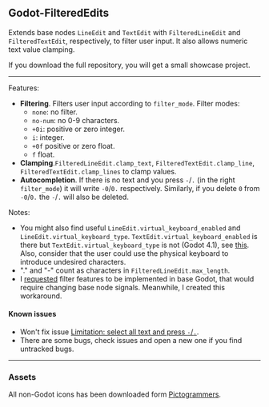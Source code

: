 ## Godot-FilteredEdits

Extends base nodes `LineEdit` and `TextEdit` with `FilteredLineEdit` and `FilteredTextEdit`, respectively, to filter user input. It also allows numeric text value clamping.

If you download the full repository, you will get a small showcase project.

---

Features:
- **Filtering**. Filters user input according to `filter_mode`. Filter modes:
  - `none`: no filter.
  - `no-num`: no 0-9 characters.
  - `+0i`: positive or zero integer.
  - `i`: integer.
  - `+0f` positive or zero float.
  - `f` float.
- **Clamping**.`FilteredLineEdit.clamp_text`, `FilteredTextEdit.clamp_line`, `FilteredTextEdit.clamp_lines` to clamp values.
- **Autocompletion**. If there is no text and you press `-`/`.` (in the right `filter_mode`) it will write `-0`/`0.` respectively. Similarly, if you delete `0` from `-0`/`0.` the `-`/`.` will also be deleted.

Notes:
- You might also find useful `LineEdit.virtual_keyboard_enabled` and `LineEdit.virtual_keyboard_type`. `TextEdit.virtual_keyboard_enabled` is there but `TextEdit.virtual_keyboard_type` is not (Godot 4.1), see [this](https://github.com/godotengine/godot-proposals/issues/7449). Also, consider that the user could use the physical keyboard to introduce undesired characters.
- "." and "-" count as characters in `FilteredLineEdit.max_length`.
- I [requested](https://github.com/godotengine/godot-proposals/issues/7193) filter features to be implemented in base Godot, that would require changing base node signals. Meanwhile, I created this workaround.

#### Known issues

- Won't fix issue [Limitation: select all text and press `-`/`.`](https://github.com/acgc99/Godot-FilteredEdits/issues/15#issue).
- There are some bugs, check issues and open a new one if you find untracked bugs.

---

### Assets

All non-Godot icons has been downloaded form [Pictogrammers](https://pictogrammers.com/docs/general/license/).
